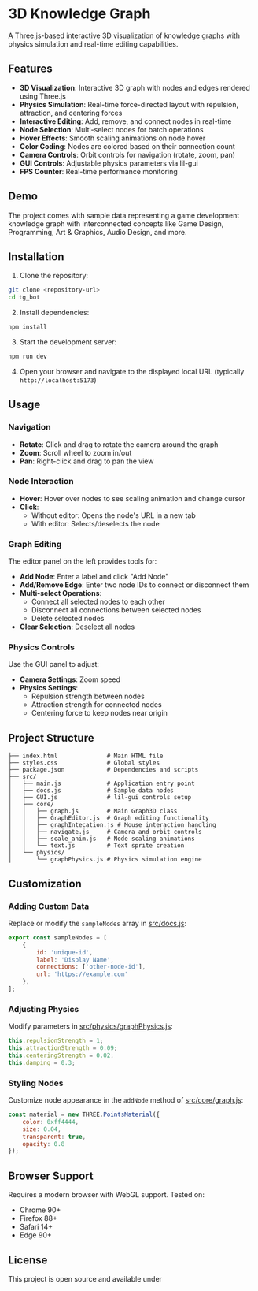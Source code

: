 # 3D Knowledge Graph

A Three.js-based interactive 3D visualization of knowledge graphs with physics simulation and real-time editing capabilities.

## Features

- **3D Visualization**: Interactive 3D graph with nodes and edges rendered using Three.js
- **Physics Simulation**: Real-time force-directed layout with repulsion, attraction, and centering forces
- **Interactive Editing**: Add, remove, and connect nodes in real-time
- **Node Selection**: Multi-select nodes for batch operations
- **Hover Effects**: Smooth scaling animations on node hover
- **Color Coding**: Nodes are colored based on their connection count
- **Camera Controls**: Orbit controls for navigation (rotate, zoom, pan)
- **GUI Controls**: Adjustable physics parameters via lil-gui
- **FPS Counter**: Real-time performance monitoring

## Demo

The project comes with sample data representing a game development knowledge graph with interconnected concepts like Game Design, Programming, Art & Graphics, Audio Design, and more.

## Installation

1. Clone the repository:
```bash
git clone <repository-url>
cd tg_bot
```

2. Install dependencies:
```bash
npm install
```

3. Start the development server:
```bash
npm run dev
```

4. Open your browser and navigate to the displayed local URL (typically `http://localhost:5173`)

## Usage

### Navigation
- **Rotate**: Click and drag to rotate the camera around the graph
- **Zoom**: Scroll wheel to zoom in/out
- **Pan**: Right-click and drag to pan the view

### Node Interaction
- **Hover**: Hover over nodes to see scaling animation and change cursor
- **Click**: 
  - Without editor: Opens the node's URL in a new tab
  - With editor: Selects/deselects the node

### Graph Editing
The editor panel on the left provides tools for:

- **Add Node**: Enter a label and click "Add Node"
- **Add/Remove Edge**: Enter two node IDs to connect or disconnect them
- **Multi-select Operations**:
  - Connect all selected nodes to each other
  - Disconnect all connections between selected nodes
  - Delete selected nodes
- **Clear Selection**: Deselect all nodes

### Physics Controls
Use the GUI panel to adjust:
- **Camera Settings**: Zoom speed
- **Physics Settings**: 
  - Repulsion strength between nodes
  - Attraction strength for connected nodes
  - Centering force to keep nodes near origin

## Project Structure

```
├── index.html              # Main HTML file
├── styles.css              # Global styles
├── package.json            # Dependencies and scripts
├── src/
│   ├── main.js             # Application entry point
│   ├── docs.js             # Sample data nodes
│   ├── GUI.js              # lil-gui controls setup
│   ├── core/
│   │   ├── graph.js        # Main Graph3D class
│   │   ├── GraphEditor.js  # Graph editing functionality
│   │   ├── graphIntecation.js # Mouse interaction handling
│   │   ├── navigate.js     # Camera and orbit controls
│   │   ├── scale_anim.js   # Node scaling animations
│   │   └── text.js         # Text sprite creation
│   └── physics/
│       └── graphPhysics.js # Physics simulation engine
```

## Customization

### Adding Custom Data
Replace or modify the `sampleNodes` array in [src/docs.js](src/docs.js):

```javascript
export const sampleNodes = [
    { 
        id: 'unique-id', 
        label: 'Display Name', 
        connections: ['other-node-id'], 
        url: 'https://example.com' 
    },
];
```

### Adjusting Physics
Modify parameters in [src/physics/graphPhysics.js](src/physics/graphPhysics.js):

```javascript
this.repulsionStrength = 1;
this.attractionStrength = 0.09;
this.centeringStrength = 0.02;
this.damping = 0.3;
```

### Styling Nodes
Customize node appearance in the `addNode` method of [src/core/graph.js](src/core/graph.js):

```javascript
const material = new THREE.PointsMaterial({ 
    color: 0xff4444,
    size: 0.04,
    transparent: true,
    opacity: 0.8
});
```

## Browser Support

Requires a modern browser with WebGL support. Tested on:
- Chrome 90+
- Firefox 88+
- Safari 14+
- Edge 90+

## License

This project is open source and available under